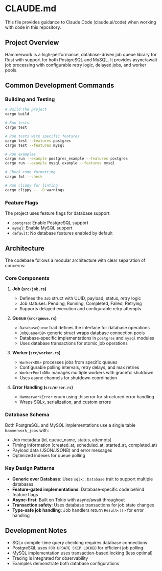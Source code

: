 # CLAUDE.md

This file provides guidance to Claude Code (claude.ai/code) when working with code in this repository.

## Project Overview

Hammerwork is a high-performance, database-driven job queue library for Rust with support for both PostgreSQL and MySQL. It provides async/await job processing with configurable retry logic, delayed jobs, and worker pools.

## Common Development Commands

### Building and Testing
```bash
# Build the project
cargo build

# Run tests
cargo test

# Run tests with specific features
cargo test --features postgres
cargo test --features mysql

# Run examples
cargo run --example postgres_example --features postgres
cargo run --example mysql_example --features mysql

# Check code formatting
cargo fmt --check

# Run clippy for linting
cargo clippy -- -D warnings
```

### Feature Flags
The project uses feature flags for database support:
- `postgres`: Enable PostgreSQL support
- `mysql`: Enable MySQL support
- `default`: No database features enabled by default

## Architecture

The codebase follows a modular architecture with clear separation of concerns:

### Core Components

1. **Job (`src/job.rs`)**
   - Defines the `Job` struct with UUID, payload, status, retry logic
   - Job statuses: Pending, Running, Completed, Failed, Retrying
   - Supports delayed execution and configurable retry attempts

2. **Queue (`src/queue.rs`)**
   - `DatabaseQueue` trait defines the interface for database operations
   - `JobQueue<DB>` generic struct wraps database connection pools
   - Database-specific implementations in `postgres` and `mysql` modules
   - Uses database transactions for atomic job operations

3. **Worker (`src/worker.rs`)**
   - `Worker<DB>` processes jobs from specific queues
   - Configurable polling intervals, retry delays, and max retries
   - `WorkerPool<DB>` manages multiple workers with graceful shutdown
   - Uses async channels for shutdown coordination

4. **Error Handling (`src/error.rs`)**
   - `HammerworkError` enum using thiserror for structured error handling
   - Wraps SQLx, serialization, and custom errors

### Database Schema

Both PostgreSQL and MySQL implementations use a single table `hammerwork_jobs` with:
- Job metadata (id, queue_name, status, attempts)
- Timing information (created_at, scheduled_at, started_at, completed_at)
- Payload data (JSON/JSONB) and error messages
- Optimized indexes for queue polling

### Key Design Patterns

- **Generic over Database**: Uses `sqlx::Database` trait to support multiple databases
- **Feature-gated implementations**: Database-specific code behind feature flags
- **Async-first**: Built on Tokio with async/await throughout
- **Transaction safety**: Uses database transactions for job state changes
- **Type-safe job handling**: Job handlers return `Result<()>` for error handling

## Development Notes

- SQLx compile-time query checking requires database connections
- PostgreSQL uses `FOR UPDATE SKIP LOCKED` for efficient job polling
- MySQL implementation uses transaction-based locking (less optimal)
- Tracing is integrated for observability
- Examples demonstrate both database configurations